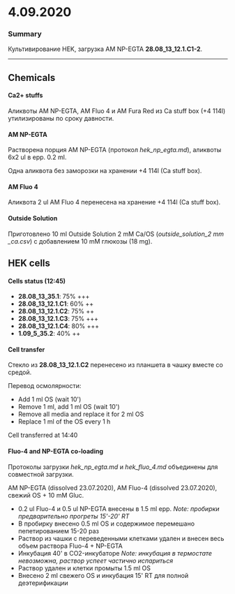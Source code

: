 4.09.2020
==========

### Summary
Культивирование HEK, загрузка AM NP-EGTA **28.08_13_12.1.С1-2**.

--- 

## Chemicals
#### Ca2+ stuffs
Аликвоты AM NP-EGTA, AM Fluo 4 и AM Fura Red из Сa stuff box (+4 114l) утилизированы по сроку давности.

#### AM NP-EGTA
Растворена порция AM NP-EGTA (протокол *hek_np_egta.md*), аликвоты 6x2 ul в epp. 0.2 ml.

Одна аликвота без заморозки на хранении +4 114l (Ca stuff box).

#### AM Fluo 4
Аликвота 2 ul AM Fluo 4 перенесена на хранение +4 114l (Ca stuff box).  

#### Outside Solution
Приготовлено  10 ml Outside Solution 2 mM Ca/OS (*outside_solution_2 mm _ca.csv*) c добавлением 10 mM глюкозы (18 mg).


## HEK cells
#### Cells status (12:45)
- **28.08_13_35.1**: 75% +++
- **28.08_13_12.1.С1**: 60% ++
- **28.08_13_12.1.С2**: 75% ++
- **28.08_13_12.1.С3**: 75% +++
- **28.08_13_12.1.С4**: 80% +++
- **1.09_5_35.2**: 40% ++

#### Cell transfer 
Стекло из **28.08_13_12.1.С2** перенесено из планшета в чашку вместе со средой.

Перевод осмолярности:
- Add 1 ml OS (wait 10')
- Remove 1 ml, add 1 ml OS (wait 10')
- Remove all media and replace it for 2 ml OS
- Replace 1 ml of the OS every 1 h

Cell transferred at 14:40

#### Fluo-4 and NP-EGTA co-loading
Протоколы загрузки *hek_np_egta.md* и *hek_fluo_4.md* объединены для совместной загрузки.

AM NP-EGTA (dissolved 23.07.2020), AM Fluo-4 (dissolved 23.07.2020), свежий OS + 10 mM Gluc.

- 0.2 ul Fluo-4 и 0.5 ul NP-EGTA внесены в 1.5 ml epp.
*Note: пробирки предварительно прогреты 15'-20' RT*
- В пробирку внесено 0.5 ml OS и содержимое перемешано пепетированием 15-20 раз
- Раствор из чашки с переведенными клетками удален и внесен весь объем раствора Fluo-4 + NP-EGTA
- Инкубация 40' в CO2-инкубаторе
*Note: инкубация в термостате невозможна, раствор успеет частично испариться*
- Раствор удален и клетки промыты 1.5 ml OS
- Внесено 2 ml свежего OS и инкубация 15' RT для полной деэтерификации